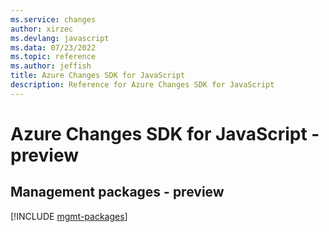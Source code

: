 ```yaml
---
ms.service: changes
author: xirzec
ms.devlang: javascript
ms.data: 07/23/2022
ms.topic: reference
ms.author: jeffish
title: Azure Changes SDK for JavaScript
description: Reference for Azure Changes SDK for JavaScript
---
```

# Azure Changes SDK for JavaScript - preview

## Management packages - preview
[!INCLUDE [mgmt-packages](changes-mgmt-index.md)]
